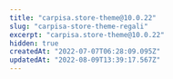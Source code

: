 ```yaml
---
title: "carpisa.store-theme@10.0.22"
slug: "carpisa-store-theme-regali"
excerpt: "carpisa.store-theme@10.0.22"
hidden: true
createdAt: "2022-07-07T06:28:09.095Z"
updatedAt: "2022-08-09T13:39:17.567Z"
---
```

